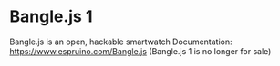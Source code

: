 # Bangle.js 1
Bangle.js is an open, hackable smartwatch
Documentation: https://www.espruino.com/Bangle.js
(Bangle.js 1 is no longer for sale)

